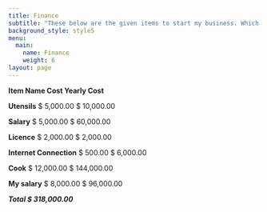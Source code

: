```yaml
---
title: Finance
subtitle: "These below are the given items to start my business. Which include utensils which will cost\r around $5000 in first month and could reach to $10000 for the year whereas license cost will\r stay at $2000 for the year. My business will require around $6000 for year. May salary, delivery\r boys salary and cook salary would cost me around $25000 monthly and $250000 yearly."
background_style: style5
menu:
  main:
    name: Finance
    weight: 6
layout: page
---
```

**Item Name                         Cost                       Yearly Cost**

**Utensils**                           $ 5,000.00                $ 10,000.00

**Salary**                              $ 5,000.00                $ 60,000.00

**Licence**                           $ 2,000.00                $ 2,000.00

**Internet Connection**      $ 500.00                   $ 6,000.00

**Cook**                              $ 12,000.00              $ 144,000.00

**My salary**                       $ 8,000.00                $ 96,000.00

_**Total                                         $ 318,000.00**_
